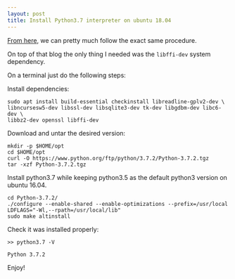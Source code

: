 ```yaml
---
layout: post
title: Install Python3.7 interpreter on ubuntu 18.04
---
```


[From here](http://devmartin.com/blog/2016/04/creating-a-virtual-environment-with-python3.4-on-ubuntu-16.04-xenial-xerus/), we can pretty much follow the exact same procedure.

On top of that blog the only thing I needed was the `libffi-dev` system 
dependency.
  

On a terminal just do the following steps:

Install dependencies:

    sudo apt install build-essential checkinstall libreadline-gplv2-dev \
	libncursesw5-dev libssl-dev libsqlite3-dev tk-dev libgdbm-dev libc6-dev \
	libbz2-dev openssl libffi-dev

Download and untar the desired version: 
	
	mkdir -p $HOME/opt
	cd $HOME/opt
    curl -O https://www.python.org/ftp/python/3.7.2/Python-3.7.2.tgz
    tar -xzf Python-3.7.2.tgz 
    

Install python3.7 while keeping python3.5 as the default python3 version on 
ubuntu 16.04.
    
    cd Python-3.7.2/
    ./configure --enable-shared --enable-optimizations --prefix=/usr/local LDFLAGS="-Wl,--rpath=/usr/local/lib"
    sudo make altinstall


Check it was installed properly:

    >> python3.7 -V

    Python 3.7.2
    
Enjoy!